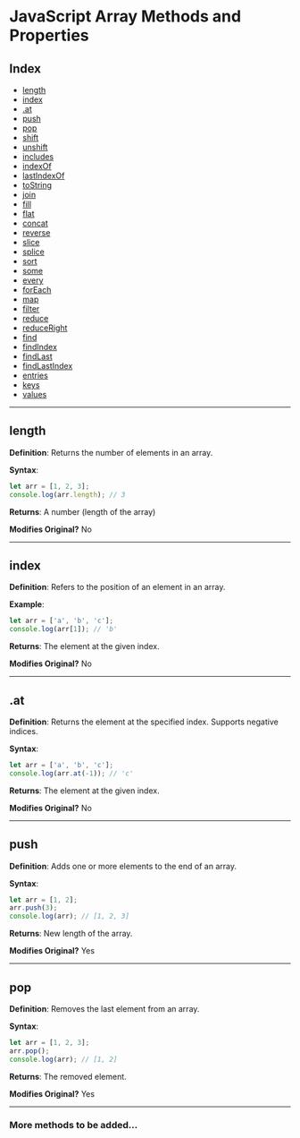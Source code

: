 # JavaScript Array Methods and Properties

## Index
- [length](#length)
- [index](#index)
- [.at](#at)
- [push](#push)
- [pop](#pop)
- [shift](#shift)
- [unshift](#unshift)
- [includes](#includes)
- [indexOf](#indexof)
- [lastIndexOf](#lastindexof)
- [toString](#tostring)
- [join](#join)
- [fill](#fill)
- [flat](#flat)
- [concat](#concat)
- [reverse](#reverse)
- [slice](#slice)
- [splice](#splice)
- [sort](#sort)
- [some](#some)
- [every](#every)
- [forEach](#foreach)
- [map](#map)
- [filter](#filter)
- [reduce](#reduce)
- [reduceRight](#reduceright)
- [find](#find)
- [findIndex](#findindex)
- [findLast](#findlast)
- [findLastIndex](#findlastindex)
- [entries](#entries)
- [keys](#keys)
- [values](#values)

---

## length
**Definition**: Returns the number of elements in an array.

**Syntax**:
```js
let arr = [1, 2, 3];
console.log(arr.length); // 3
```

**Returns**: A number (length of the array)

**Modifies Original?** No

---

## index
**Definition**: Refers to the position of an element in an array.

**Example**:
```js
let arr = ['a', 'b', 'c'];
console.log(arr[1]); // 'b'
```

**Returns**: The element at the given index.

**Modifies Original?** No

---

## .at
**Definition**: Returns the element at the specified index. Supports negative indices.

**Syntax**:
```js
let arr = ['a', 'b', 'c'];
console.log(arr.at(-1)); // 'c'
```

**Returns**: The element at the given index.

**Modifies Original?** No

---

## push
**Definition**: Adds one or more elements to the end of an array.

**Syntax**:
```js
let arr = [1, 2];
arr.push(3);
console.log(arr); // [1, 2, 3]
```

**Returns**: New length of the array.

**Modifies Original?** Yes

---

## pop
**Definition**: Removes the last element from an array.

**Syntax**:
```js
let arr = [1, 2, 3];
arr.pop();
console.log(arr); // [1, 2]
```

**Returns**: The removed element.

**Modifies Original?** Yes

---

### More methods to be added...

